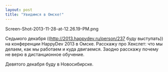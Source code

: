 ```yaml
---
layout: post
title: "Увидимся в Омске!"
---
```

Screen-Shot-2013-11-28-at-12.26.19-PM.png

Седьмого декабря ((http://2013.happydev.ru/person/237 буду выступать)) на конференции HappyDev 2013 в Омске. Расскажу про Хекслет: что мы делаем, как мы работаем и куда двигаемся. Заодно расскажу почему не верю в дистанционное обучение.

Девятого декабря буду в Новосибирске.
